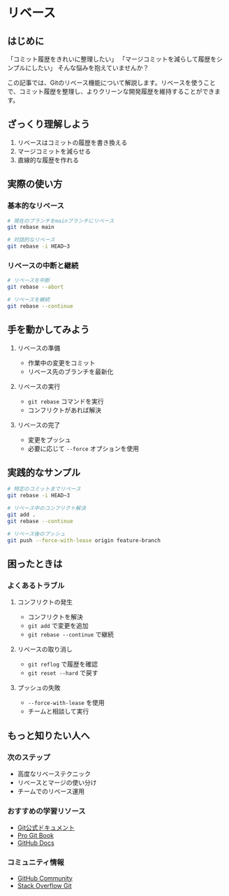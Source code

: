 # リベース

## はじめに
「コミット履歴をきれいに整理したい」
「マージコミットを減らして履歴をシンプルにしたい」
そんな悩みを抱えていませんか？

この記事では、Gitのリベース機能について解説します。リベースを使うことで、コミット履歴を整理し、よりクリーンな開発履歴を維持することができます。

## ざっくり理解しよう
1. リベースはコミットの履歴を書き換える
2. マージコミットを減らせる
3. 直線的な履歴を作れる

## 実際の使い方
### 基本的なリベース
```bash
# 現在のブランチをmainブランチにリベース
git rebase main

# 対話的なリベース
git rebase -i HEAD~3
```

### リベースの中断と継続
```bash
# リベースを中断
git rebase --abort

# リベースを継続
git rebase --continue
```

## 手を動かしてみよう
1. リベースの準備
   - 作業中の変更をコミット
   - リベース先のブランチを最新化

2. リベースの実行
   - `git rebase` コマンドを実行
   - コンフリクトがあれば解決

3. リベースの完了
   - 変更をプッシュ
   - 必要に応じて `--force` オプションを使用

## 実践的なサンプル
```bash
# 特定のコミットまでリベース
git rebase -i HEAD~3

# リベース中のコンフリクト解決
git add .
git rebase --continue

# リベース後のプッシュ
git push --force-with-lease origin feature-branch
```

## 困ったときは
### よくあるトラブル
1. コンフリクトの発生
   - コンフリクトを解決
   - `git add` で変更を追加
   - `git rebase --continue` で継続

2. リベースの取り消し
   - `git reflog` で履歴を確認
   - `git reset --hard` で戻す

3. プッシュの失敗
   - `--force-with-lease` を使用
   - チームと相談して実行

## もっと知りたい人へ
### 次のステップ
- 高度なリベーステクニック
- リベースとマージの使い分け
- チームでのリベース運用

### おすすめの学習リソース
- [Git公式ドキュメント](https://git-scm.com/doc)
- [Pro Git Book](https://git-scm.com/book/ja/v2)
- [GitHub Docs](https://docs.github.com/ja)

### コミュニティ情報
- [GitHub Community](https://github.community/)
- [Stack Overflow Git](https://stackoverflow.com/questions/tagged/git)
